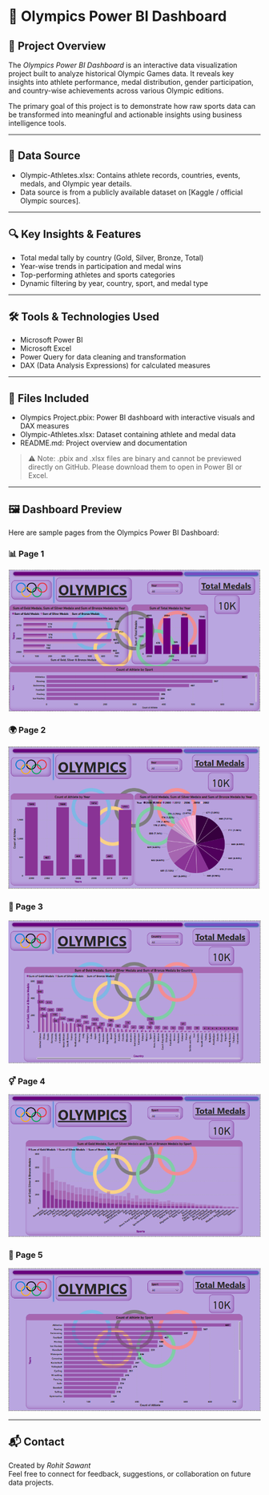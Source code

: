# 🏅 Olympics Power BI Dashboard

## 📌 Project Overview

The *Olympics Power BI Dashboard* is an interactive data visualization project built to analyze historical Olympic Games data. It reveals key insights into athlete performance, medal distribution, gender participation, and country-wise achievements across various Olympic editions.

The primary goal of this project is to demonstrate how raw sports data can be transformed into meaningful and actionable insights using business intelligence tools.

---

## 📂 Data Source

- Olympic-Athletes.xlsx: Contains athlete records, countries, events, medals, and Olympic year details.
- Data source is from a publicly available dataset on [Kaggle / official Olympic sources].

---

## 🔍 Key Insights & Features

- Total medal tally by country (Gold, Silver, Bronze, Total)
- Year-wise trends in participation and medal wins
- Top-performing athletes and sports categories
- Dynamic filtering by year, country, sport, and medal type

---

## 🛠️ Tools & Technologies Used

- Microsoft Power BI
- Microsoft Excel
- Power Query for data cleaning and transformation
- DAX (Data Analysis Expressions) for calculated measures

---

## 📁 Files Included

- Olympics Project.pbix: Power BI dashboard with interactive visuals and DAX measures
- Olympic-Athletes.xlsx: Dataset containing athlete and medal data
- README.md: Project overview and documentation

> ⚠️ Note: .pbix and .xlsx files are binary and cannot be previewed directly on GitHub. Please download them to open in Power BI or Excel.

---

## 🖼️ Dashboard Preview

Here are sample pages from the Olympics Power BI Dashboard:

### 📊 Page 1 
![Dashboard Page 1](Olympics_Dashboard_Page_1.PNG)

### 🌍 Page 2 
![Dashboard Page 2](Olympics_Dashboard_Page_2.PNG)

### 🏃 Page 3 
![Dashboard Page 3](Olympics_Dashboard_Page_3.PNG)

### ⚥ Page 4 
![Dashboard Page 4](Olympics_Dashboard_Page_4.PNG)

### 🎯 Page 5 
![Dashboard Page 5](Olympics_Dashboard_Page_5.PNG)

---

## 📬 Contact

Created by *Rohit Sawant*  
Feel free to connect for feedback, suggestions, or collaboration on future data projects.
